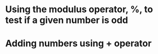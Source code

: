 # Using the modulus operator, %, to test if a given number is odd
# Adding numbers using + operator
